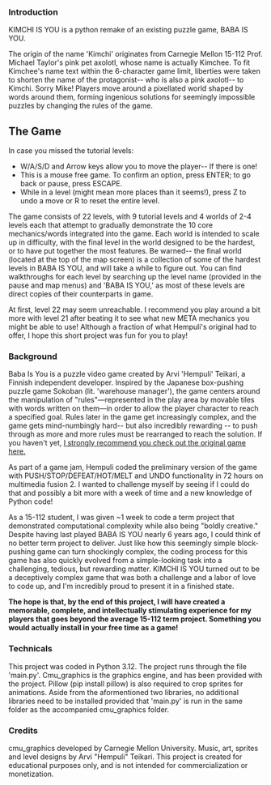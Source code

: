 ### Introduction
KIMCHI IS YOU is a python remake of an existing puzzle game, BABA IS YOU. 

The origin of the name 'Kimchi' originates from Carnegie Mellon 15-112 Prof. Michael Taylor's pink pet axolotl, whose name is actually Kimchee. To fit Kimchee's name text within the 6-character game limit, liberties were taken to shorten the name of the protagonist-- who is also a pink axolotl-- to Kimchi. Sorry Mike! Players move around a pixellated world shaped by words around them, forming ingenious solutions for seemingly impossible puzzles by changing the rules of the game.

## The Game
In case you missed the tutorial levels:
- W/A/S/D and Arrow keys allow you to move the player-- If there is one! 
- This is a mouse free game. To confirm an option, press ENTER; to go back or pause, press ESCAPE.
- While in a level (might mean more places than it seems!), press Z to undo a move or R to reset the entire level.

The game consists of 22 levels, with 9 tutorial levels and 4 worlds of 2-4 levels each that attempt to gradually demonstrate the 10 core mechanics/words integrated into the game. Each world is intended to scale up in difficulty, with the final level in the world designed to be the hardest, or to have put together the most features. Be warned-- the final world (located at the top of the map screen) is a collection of some of the hardest levels in BABA IS YOU, and will take a while to figure out. You can find walkthroughs for each level by searching up the level name (provided in the pause and map menus) and 'BABA IS YOU,' as most of these levels are direct copies of their counterparts in game. 

At first, level 22 may seem unreachable. I recommend you play around a bit more with level 21 after beating it to see what new META mechanics you might be able to use! Although a fraction of what Hempuli's original had to offer, I hope this short project was fun for you to play! 

### Background
Baba Is You is a puzzle video game created by Arvi 'Hempuli' Teikari, a Finnish independent developer. Inspired by the Japanese box-pushing puzzle game Sokoban (lit. 'warehouse manager'), the game centers around the manipulation of "rules"—represented in the play area by movable tiles with words written on them—in order to allow the player character to reach a specified goal. Rules later in the game get increasingly complex, and the game gets mind-numbingly hard-- but also incredibly rewarding -- to push through as more and more rules must be rearranged to reach the solution. If you haven't yet, [I strongly recommend you check out the original game here.](https://store.steampowered.com/app/736260/Baba_Is_You/)

As part of a game jam, Hempuli coded the preliminary version of the game with PUSH/STOP/DEFEAT/HOT/MELT and UNDO functionality in 72 hours on multimedia fusion 2. I wanted to challenge myself by seeing if I could do that and possibly a bit more with a week of time and a new knowledge of Python code! 

As a 15-112 student, I was given ~1 week to code a term project that demonstrated computational complexity while also being "boldly creative." Despite having last played BABA IS YOU nearly 6 years ago, I could think of no better term project to deliver. Just like how this seemingly simple block-pushing game can turn shockingly complex, the coding process for this game has also quickly evolved from a simple-looking task into a challenging, tedious, but rewarding matter. KIMCHI IS YOU turned out to be a deceptively complex game that was both a challenge and a labor of love to code up, and I'm incredibly proud to present it in a finished state.

**The hope is that, by the end of this project, I will have created a memorable, complete, and intellectually stimulating experience for my players that goes beyond the average 15-112 term project. Something you would actually install in your free time as a game!**

### Technicals
This project was coded in Python 3.12. The project runs through the file 'main.py'. Cmu_graphics is the graphics engine, and has been provided with the project. Pillow (pip install pillow) is also required to crop sprites for animations. 
Aside from the aformentioned two libraries, no additional libraries need to be installed provided that 'main.py' is run in the same folder as the accompanied cmu_graphics folder.

### Credits
cmu_graphics developed by Carnegie Mellon University. 
Music, art, sprites and level designs by Arvi "Hempuli" Teikari. 
This project is created for educational purposes only, and is not intended for commercialization or monetization.
